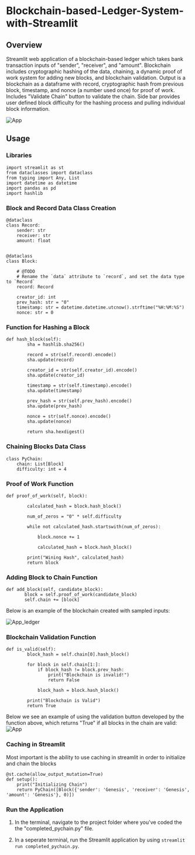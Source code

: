 # Blockchain-based-Ledger-System-with-Streamlit

## Overview
Streamlit web application of a blockchain-based ledger which takes bank transaction inputs of "sender", "receiver", and "amount". Blockchain includes cryptographic hashing of the data, chaining, a dynamic proof of work system for adding new blocks, and blockchain validation.  Output is a blockchain as a dataframe with record, cryptographic hash from previous block, timestamp, and nonce (a number used once) for proof of work. Includes "Validate Chain" button to validate the chain. Side bar provides user defined block difficulty for the hashing process and pulling individual block information.

![App](https://user-images.githubusercontent.com/46635638/143726474-51612cd4-2317-4d5e-87e3-bad3e3d2f8fe.PNG)


## Usage

### Libraries

````
import streamlit as st
from dataclasses import dataclass
from typing import Any, List
import datetime as datetime
import pandas as pd
import hashlib

````

### Block and Record Data Class Creation

````
@dataclass
class Record:
    sender: str
    receiver: str
    amount: float
    

@dataclass
class Block:

    # @TODO
    # Rename the `data` attribute to `record`, and set the data type to `Record`
    record: Record

    creator_id: int
    prev_hash: str = "0"
    timestamp: str = datetime.datetime.utcnow().strftime("%H:%M:%S")
    nonce: str = 0

````

### Function for Hashing a Block

````
def hash_block(self):
        sha = hashlib.sha256()

        record = str(self.record).encode()
        sha.update(record)

        creator_id = str(self.creator_id).encode()
        sha.update(creator_id)

        timestamp = str(self.timestamp).encode()
        sha.update(timestamp)

        prev_hash = str(self.prev_hash).encode()
        sha.update(prev_hash)

        nonce = str(self.nonce).encode()
        sha.update(nonce)

        return sha.hexdigest()

````


### Chaining Blocks Data Class

````
class PyChain:
    chain: List[Block]
    difficulty: int = 4
````

### Proof of Work Function

````
def proof_of_work(self, block):

        calculated_hash = block.hash_block()

        num_of_zeros = "0" * self.difficulty

        while not calculated_hash.startswith(num_of_zeros):

            block.nonce += 1

            calculated_hash = block.hash_block()

        print("Wining Hash", calculated_hash)
        return block
````

### Adding Block to Chain Function
 ````
 def add_block(self, candidate_block):
        block = self.proof_of_work(candidate_block)
        self.chain += [block]
 ````
 
Below is an example of the blockchain created with sampled inputs:
 
![App_ledger](https://user-images.githubusercontent.com/46635638/143728106-c1669ee3-451b-4319-8443-81b3c9cf20e7.PNG)

 
### Blockchain Validation Function

````
def is_valid(self):
        block_hash = self.chain[0].hash_block()

        for block in self.chain[1:]:
            if block_hash != block.prev_hash:
                print("Blockchain is invalid!")
                return False

            block_hash = block.hash_block()

        print("Blockchain is Valid")
        return True
````

Below we see an example of using the validation button developed by the function above, which returns "True" if all blocks in the chain are valid:
![App](https://user-images.githubusercontent.com/46635638/143728236-7ca35b02-f47f-428d-bc85-aab88710dc4f.PNG)

### Caching in Streamlit
Most important is the ability to use caching in streamlit in order to initialize and chain the blocks

````
@st.cache(allow_output_mutation=True)
def setup():
    print("Initializing Chain")
    return PyChain([Block({'sender': 'Genesis', 'receiver': 'Genesis', 'amount': 'Genesis'}, 0)])

````

### Run the Application
1. In the terminal, navigate to the project folder where you've coded the
  the "completed_pychain.py" file.

2. In a seperate terminal, run the Streamlit application by
using `streamlit run completed_pychain.py`.

